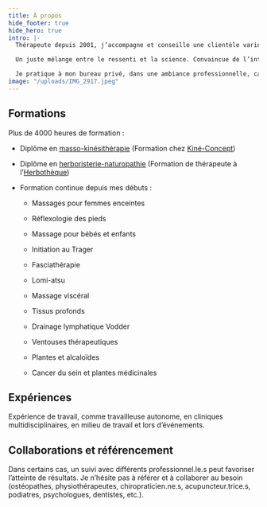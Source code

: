 ```yaml
---
title: À propos
hide_footer: true
hide_hero: true
intro: |-
  Thérapeute depuis 2001, j’accompagne et conseille une clientèle variée et de tous âges dans une démarche visant le bien-être, la santé et la vitalité. Mon approche est axée sur le respect, l’écoute, l’honnêteté et l’expérience.

  Un juste mélange entre le ressenti et la science. Convaincue de l’interrelation entre la santé physique et psychique, l’alimentation, l’hygiène de vie et l’environnement, je porte attention à divers aspects et détails pouvant optimiser le retour à la santé et au mieux-être.

  Je pratique à mon bureau privé, dans une ambiance professionnelle, calme et chaleureuse.
image: "/uploads/IMG_2917.jpeg"
---
```


## Formations

Plus de 4000 heures de formation :

* Diplôme en [masso-kinésithérapie](/massotherapie)
  \(Formation chez [Kiné-Concept](https://www.kineconcept.com/fr/))

* Diplôme en [herboristerie-naturopathie](/herboristerie-naturopathie)
  \(Formation de thérapeute à l’[Herbothèque](https://herbotheque.com/))

* Formation continue depuis mes débuts :

  * Massages pour femmes enceintes

  * Réflexologie des pieds

  * Massage pour bébés et enfants

  * Initiation au Trager

  * Fasciathérapie

  * Lomi-atsu

  * Massage viscéral

  * Tissus profonds

  * Drainage lymphatique Vodder

  * Ventouses thérapeutiques

  * Plantes et alcaloïdes

  * Cancer du sein et plantes médicinales

## Expériences

Expérience de travail, comme travailleuse autonome, en cliniques multidisciplinaires, en milieu de travail et lors d’événements.

## Collaborations et référencement

Dans certains cas, un suivi avec différents professionnel.le.s peut favoriser l’atteinte de résultats. Je n’hésite pas à référer et à collaborer au besoin (ostéopathes, physiothérapeutes, chiropraticien.ne.s, acupuncteur.trice.s, podiatres, psychologues, dentistes, etc.).